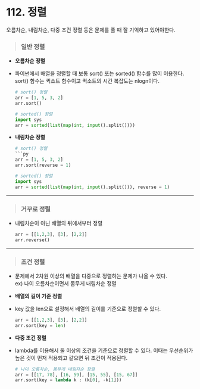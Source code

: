 # 112. 정렬
오름차순, 내림차순, 다중 조건 정렬 등은 문제를 풀 때 잘 기억하고 있어야한다.

> ### 일반 정렬
* **오름차순 정렬**
- 파이썬에서 배열을 정렬할 때 보통 sort() 또는 sorted() 함수를 많이 이용한다.   sort() 함수는 퀵소트 함수이고 퀵소트의 시간 복잡도는 nlogn이다.
    ```py
    # sort() 정렬
    arr = [1, 5, 3, 2]
    arr.sort()
    ```
    ```py
    # sorted() 정렬
    import sys
    arr = sorted(list(map(int, input().split())))
    ```
* **내림차순 정렬**
    ```py
    # sort() 정렬
    ```py
    arr = [1, 5, 3, 2]
    arr.sort(reverse = 1)
    ```
    ```py
    # sorted() 정렬
    import sys
    arr = sorted(list(map(int, input().split())), reverse = 1)
    ```
***
> ### 거꾸로 정렬
- 내림차순이 아닌 배열의 뒤에서부터 정렬
    ```py
    arr = [[1,2,3], [3], [2,2]]
    arr.reverse()
    ```
***
> ### 조건 정렬
- 문제에서 2차원 이상의 배열을 다중으로 정렬하는 문제가 나올 수 있다.   
ex) 나이 오름차순이면서 몸무게 내림차순 정렬
* **배열의 길이 기준 정렬**
- key 값을 len으로 설정해서 배열의 길이를 기준으로 정렬할 수 있다.
    ```py
    arr = [[1,2,3], [3], [2,2]]
    arr.sort(key = len)
    ```
* **다중 조건 정렬**
- lambda를 이용해서 둘 이상의 조건을 기준으로 정렬할 수 있다.   이때는 우선순위가 높은 것이 먼저 적용되고 같으면 뒤 조건이 적용된다.
    ```py
    # 나이 오름차순, 몸무게 내림차순 정렬
    arr = [[17, 78], [16, 59], [15, 55], [15, 67]]
    arr.sort(key = lambda k : (k[0], -k[1]))
    ```
